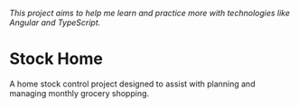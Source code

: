  *This project aims to help me learn and practice more with technologies like Angular and TypeScript.*

# Stock Home

A home stock control project designed to assist with planning and managing monthly grocery shopping.
